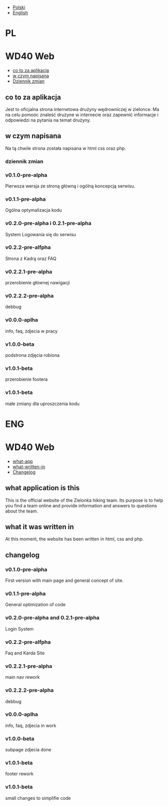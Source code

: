 * [Polski](#PL)
* [English](#ENG)
# PL
# WD40 Web
* [co to za aplikacja](#co-to-za-aplikacja)
* [w czym napisana](#w-czym-napisana)
* [Dziennik zmian](#dziennik-zmian)
## co to za aplikacja
Jest to oficjalna strona internetowa drużyny wędrowniczej w zielonce. Ma na celu pomoóc znaleść drużyne w internecie oraz zapewnić informacje i odpowiedzi na pytania na temat drużyny.
## w czym napisana
Na tą chwile strona została napisana w html css oraz php.

### dziennik zmian
### v0.1.0-pre-alpha
Pierwsza wersja ze stroną główną i ogólną koncepcją serwisu.
### v0.1.1-pre-alpha
Ogólna optymalizacja kodu
### v0.2.0-pre-alpha i 0.2.1-pre-alpha
System Logowania się do serwisu
### v0.2.2-pre-alfpha
Strona z Kadrą oraz FAQ
### v0.2.2.1-pre-alpha
przerobienie głównej nawigacji
### v0.2.2.2-pre-alpha
debbug
### v0.0.0-aplha
info, faq, zdjecia w pracy
### v1.0.0-beta
podstrona zdjęcia robiona
### v1.0.1-beta
przerobienie footera
### v1.0.1-beta
małe zmiany dla uproszczenia kodu

# ENG
# WD40 Web
* [what-app](#what-application-is-this)
* [what-written-in](#what-it-was-written-in)
* [Changelog](#changelog)
## what application is this
This is the official website of the Zielonka hiking team. Its purpose is to help you find a team online and provide information and answers to questions about the team.
## what it was written in
At this moment, the website has been written in html, css and php.

## changelog
### v0.1.0-pre-alpha
First version with main page and general concept of site.
### v0.1.1-pre-alpha
General optimization of code
### v0.2.0-pre-alpha and 0.2.1-pre-alpha
Login System
### v0.2.2-pre-alfpha
Faq and Karda Site
### v0.2.2.1-pre-alpha
main nav rework
### v0.2.2.2-pre-alpha
debbug
### v0.0.0-aplha
info, faq, zdjecia in work
### v1.0.0-beta
subpage zdjecia done
### v1.0.1-beta
footer rework
### v1.0.1-beta
small changes to simplifie code
